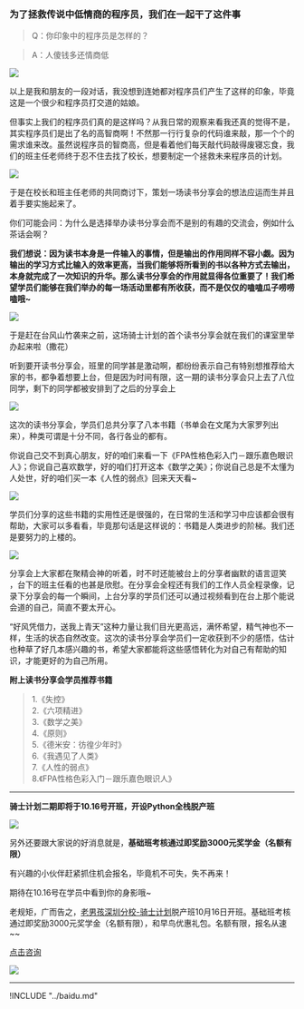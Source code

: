 ### 为了拯救传说中低情商的程序员，我们在一起干了这件事
>Q：你印象中的程序员是怎样的？

>A：人傻钱多还情商低

![](https://hcdn1.luffycity.com/data/knight/diary/12/1.jpg)

以上是我和朋友的一段对话，我没想到连她都对程序员们产生了这样的印象，毕竟这是一个很少和程序员打交道的姑娘。

但事实上我们的程序员们真的是这样吗？从我日常的观察来看我还真的觉得不是，其实程序员们是出了名的高智商啊！不然那一行行复杂的代码谁来敲，那一个个的需求谁来改。虽然说程序员的智商高，但是看着他们每天敲代码敲得废寝忘食，我们的班主任老师终于忍不住去找了校长，想要制定一个拯救未来程序员的计划。

![](https://hcdn1.luffycity.com/data/knight/diary/12/2.jpg)

于是在校长和班主任老师的共同商讨下，策划一场读书分享会的想法应运而生并且着手要实施起来了。

你们可能会问：为什么是选择举办读书分享会而不是别的有趣的交流会，例如什么茶话会啊？

**我们想说：因为读书本身是一件输入的事情，但是输出的作用同样不容小觑。因为输出的学习方式比输入的效率更高，当我们能够将所看到的书以各种方式去输出，本身就完成了一次知识的升华。那么读书分享会的作用就显得各位重要了！我们希望学员们能够在我们举办的每一场活动里都有所收获，而不是仅仅的嗑嗑瓜子唠唠嗑哦~**

![](https://hcdn1.luffycity.com/data/knight/diary/12/3.jpg)

于是赶在台风山竹袭来之前，这场骑士计划的首个读书分享会就在我们的课室里举办起来啦（撒花）

听到要开读书分享会，班里的同学甚是激动啊，都纷纷表示自己有特别想推荐给大家的书，都争着想要上台，但是因为时间有限，这一期的读书分享会只上去了八位同学，剩下的同学都被安排到了之后的分享会上

![](https://hcdn1.luffycity.com/data/knight/diary/12/4.jpg)

这次的读书分享会，学员们总共分享了八本书籍（书单会在文尾为大家罗列出来），种类可谓是十分不同，各行各业的都有。

你说自己交不到真心朋友，好的咱们来看一下《FPA性格色彩入门－跟乐嘉色眼识人》；你说自己喜欢数学，好的咱们打开这本《数学之美》；你说自己总是不太懂为人处世，好的咱们买一本《人性的弱点》回来天天看~

![](https://hcdn1.luffycity.com/data/knight/diary/12/5.jpg)

学员们分享的这些书籍的实用性还是很强的，在日常的生活和学习中应该都会很有帮助，大家可以多看看，毕竟那句话是这样说的：书籍是人类进步的阶梯。我们还是要努力的上楼的。

![](https://hcdn1.luffycity.com/data/knight/diary/12/6.jpg)

分享会上大家都在聚精会神的听着，时不时还能被台上的分享者幽默的语言逗笑
，台下的班主任看的也甚是欣慰。在分享会全程还有我们的工作人员全程录像，记录下分享会的每一个瞬间，上台分享的学员们还可以通过视频看到在台上那个能说会道的自己，简直不要太开心。

“好风凭借力，送我上青天”这种力量让我们目光更高远，满怀希望，精气神也不一样，生活的状态自然改变。这次的读书分享会学员们一定收获到不少的感悟，估计也种草了好几本感兴趣的书，希望大家都能将这些感悟转化为对自己有帮助的知识，才能更好的为自己所用。

**附上读书分享会学员推荐书籍**
>1.《失控》  
>2.《六项精进》  
>3.《数学之美》  
>4.《原则》  
>5.《德米安：彷徨少年时》  
>6.《我遇见了人类》  
>7.《人性的弱点》  
>8.《FPA性格色彩入门－跟乐嘉色眼识人》  

***

**骑士计划二期即将于10.16号开班，开设Python全栈脱产班**

![](https://hcdn1.luffycity.com/data/knight/diary/11/10.jpg)


另外还要跟大家说的好消息就是，**基础班考核通过即奖励3000元奖学金（名额有限）**

有兴趣的小伙伴赶紧抓住机会报名，毕竟机不可失，失不再来！

期待在10.16号在学员中看到你的身影哦~

老规矩，广而告之，[老男孩深圳分校-骑士计划](http://sz.oldboyedu.com/)脱产班10月16日开班。基础班考核通过即奖励3000元奖学金（名额有限），和早鸟优惠礼包。名额有限，报名从速~~

[点击咨询](http://wwwtb.53kf.com/webCompany.php?style=1&arg=10155416)

![](https://hcdn1.luffycity.com/data/knight/diary/07/01.jpg)


***
!INCLUDE "../baidu.md"
